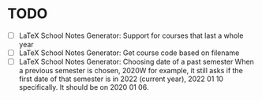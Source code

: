 # TODO

- [ ] LaTeX School Notes Generator: Support for courses that last a whole year
- [ ] LaTeX School Notes Generator: Get course code based on filename
- [ ] LaTeX School Notes Generator: Choosing date of a past semester
		When a previous semester is chosen, 2020W for example, it still asks if
		the first date of that semester is in 2022 (current year), 2022 01 10
		specifically. It should be on 2020 01 06.
